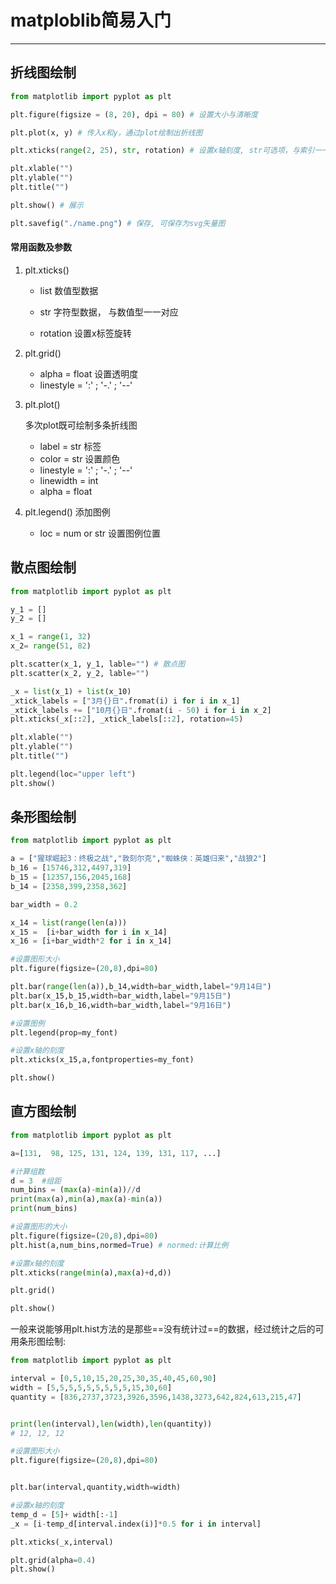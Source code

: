 # matploblib简易入门

***

## 折线图绘制

``````python
from matplotlib import pyplot as plt

plt.figure(figsize = (8, 20), dpi = 80) # 设置大小与清晰度

plt.plot(x, y) # 传入x和y，通过plot绘制出折线图

plt.xticks(range(2, 25), str, rotation) # 设置x轴刻度, str可选项，与索引一一对应

plt.xlable("")
plt.ylable("")
plt.title("")

plt.show() # 展示

plt.savefig("./name.png") # 保存, 可保存为svg矢量图
``````

#### 常用函数及参数

1. plt.xticks()

   * list 数值型数据

   * str 字符型数据， 与数值型一一对应
   * rotation 设置x标签旋转

2. plt.grid()

   * alpha = float 设置透明度
   * linestyle = ':' ; '-.' ; '--'

3. plt.plot()

   多次plot既可绘制多条折线图

   * label = str 标签
   * color = str 设置颜色
   * linestyle = ':' ; '-.' ; '--'
   * linewidth = int
   * alpha = float

4. plt.legend() 添加图例

   * loc = num or str 设置图例位置



## 散点图绘制

```python
from matplotlib import pyplot as plt

y_1 = []
y_2 = []

x_1 = range(1, 32)
x_2= range(51, 82)

plt.scatter(x_1, y_1, lable="") # 散点图
plt.scatter(x_2, y_2, lable="")

_x = list(x_1) + list(x_10)
_xtick_labels = ["3月{}日".fromat(i) i for i in x_1]
_xtick_labels += ["10月{}日".fromat(i - 50) i for i in x_2]
plt.xticks(_x[::2], _xtick_labels[::2], rotation=45)

plt.xlable("")
plt.ylable("")
plt.title("")

plt.legend(loc="upper left")
plt.show()
```



## 条形图绘制

```python
from matplotlib import pyplot as plt

a = ["猩球崛起3：终极之战","敦刻尔克","蜘蛛侠：英雄归来","战狼2"]
b_16 = [15746,312,4497,319]
b_15 = [12357,156,2045,168]
b_14 = [2358,399,2358,362]

bar_width = 0.2

x_14 = list(range(len(a)))
x_15 =  [i+bar_width for i in x_14]
x_16 = [i+bar_width*2 for i in x_14]

#设置图形大小
plt.figure(figsize=(20,8),dpi=80)

plt.bar(range(len(a)),b_14,width=bar_width,label="9月14日")
plt.bar(x_15,b_15,width=bar_width,label="9月15日")
plt.bar(x_16,b_16,width=bar_width,label="9月16日")

#设置图例
plt.legend(prop=my_font)

#设置x轴的刻度
plt.xticks(x_15,a,fontproperties=my_font)

plt.show()
```



## 直方图绘制

```python
from matplotlib import pyplot as plt

a=[131,  98, 125, 131, 124, 139, 131, 117, ...]

#计算组数
d = 3  #组距
num_bins = (max(a)-min(a))//d
print(max(a),min(a),max(a)-min(a))
print(num_bins)

#设置图形的大小
plt.figure(figsize=(20,8),dpi=80)
plt.hist(a,num_bins,normed=True) # normed:计算比例

#设置x轴的刻度
plt.xticks(range(min(a),max(a)+d,d))

plt.grid()

plt.show()
```

一般来说能够用plt.hist方法的是那些==没有统计过==的数据，经过统计之后的可用条形图绘制:

```python
from matplotlib import pyplot as plt

interval = [0,5,10,15,20,25,30,35,40,45,60,90]
width = [5,5,5,5,5,5,5,5,5,15,30,60]
quantity = [836,2737,3723,3926,3596,1438,3273,642,824,613,215,47]


print(len(interval),len(width),len(quantity))
# 12, 12, 12

#设置图形大小
plt.figure(figsize=(20,8),dpi=80)


plt.bar(interval,quantity,width=width)

#设置x轴的刻度
temp_d = [5]+ width[:-1]
_x = [i-temp_d[interval.index(i)]*0.5 for i in interval]

plt.xticks(_x,interval)

plt.grid(alpha=0.4)
plt.show()
```

